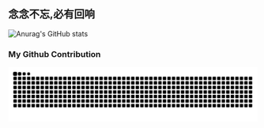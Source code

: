 ## 念念不忘,必有回响

![Anurag's GitHub stats](https://github-readme-stats.vercel.app/api?username=abinzzz&count_private=true&show_icons=true&theme=tokyonight)

### My Github Contribution

![](https://github.com/abinzzz/abinzzz/blob/output/github-contribution-grid-snake.svg)

<!--START_SECTION:waka-->
<!--END_SECTION:waka-->


